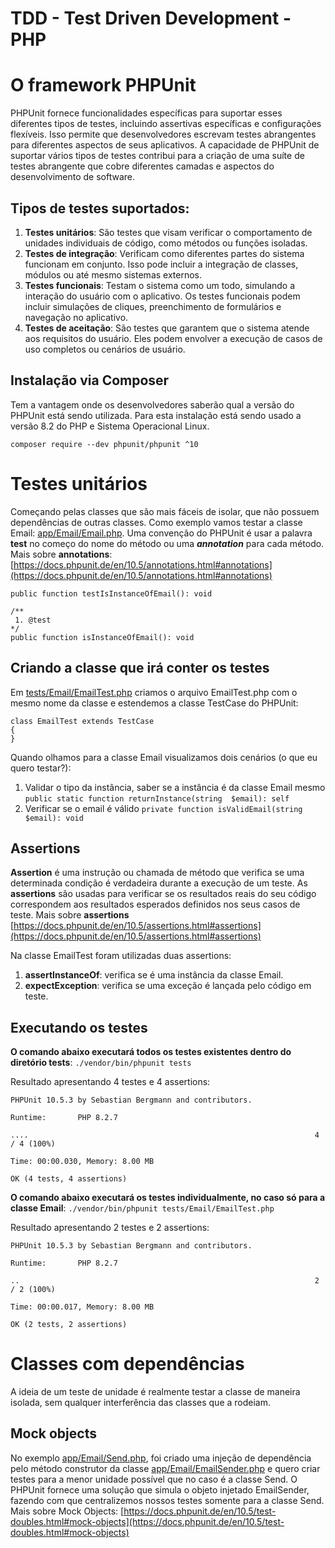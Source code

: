 # TDD - Test Driven Development - PHP
# O framework PHPUnit
PHPUnit fornece funcionalidades específicas para suportar esses diferentes tipos de testes, incluindo assertivas específicas e configurações flexíveis. Isso permite que desenvolvedores escrevam testes abrangentes para diferentes aspectos de seus aplicativos.
A capacidade de PHPUnit de suportar vários tipos de testes contribui para a criação de uma suíte de testes abrangente que cobre diferentes camadas e aspectos do desenvolvimento de software.
## Tipos de testes suportados:

 1. **Testes unitários**: São testes que visam verificar o comportamento de unidades individuais de código, como métodos ou funções isoladas.
 2. **Testes de integração**: Verificam como diferentes partes do sistema funcionam em conjunto. Isso pode incluir a integração de classes, módulos ou até mesmo sistemas externos.
 3. **Testes funcionais**: Testam o sistema como um todo, simulando a interação do usuário com o aplicativo. Os testes funcionais podem incluir simulações de cliques, preenchimento de formulários e navegação no aplicativo.
 4. **Testes de aceitação**: São testes que garantem que o sistema atende aos requisitos do usuário. Eles podem envolver a execução de casos de uso completos ou cenários de usuário.

## Instalação via Composer
Tem a vantagem onde os desenvolvedores saberão qual a versão do PHPUnit está sendo utilizada. Para esta instalação está sendo usado a versão 8.2 do PHP e Sistema Operacional Linux.
```
composer require --dev phpunit/phpunit ^10
```
# Testes unitários
Começando pelas classes que são mais fáceis de isolar, que não possuem dependências de outras classes. Como exemplo vamos testar a classe Email: [app/Email/Email.php](app/Email/Email.php). Uma convenção do PHPUnit é usar a palavra **test** no começo do nome do método ou uma ***annotation*** para cada método. 
Mais sobre **annotations**: [https://docs.phpunit.de/en/10.5/annotations.html#annotations](https://docs.phpunit.de/en/10.5/annotations.html#annotations)
```
public function testIsInstanceOfEmail(): void
```
```
/**
 1. @test
*/
public function isInstanceOfEmail(): void
```
## Criando a classe que irá conter os testes
Em [tests/Email/EmailTest.php](tests/Email/EmailTest.php) criamos o arquivo EmailTest.php com o mesmo nome da classe e estendemos a classe TestCase do PHPUnit:
```
class EmailTest extends TestCase
{
}
```
Quando olhamos para a classe Email visualizamos dois cenários (o que eu quero testar?): 
 1. Validar o tipo da instância, saber se a instância é da classe Email mesmo 
 ```public static function returnInstance(string  $email): self```
 2. Verificar se o email é válido
 ```private function isValidEmail(string  $email): void```

## Assertions
**Assertion** é uma instrução ou chamada de método que verifica se uma determinada condição é verdadeira durante a execução de um teste. As **assertions** são usadas para verificar se os resultados reais do seu código correspondem aos resultados esperados definidos nos seus casos de teste. 
Mais sobre **assertions** [https://docs.phpunit.de/en/10.5/assertions.html#assertions](https://docs.phpunit.de/en/10.5/assertions.html#assertions)

Na classe EmailTest foram utilizadas duas assertions:

 1. **assertInstanceOf**: verifica se é uma instância da classe Email.
 2. **expectException**: verifica se uma exceção é lançada pelo código em teste.

## Executando os testes
**O comando abaixo executará todos os testes existentes dentro do diretório tests**:
```./vendor/bin/phpunit tests```

Resultado apresentando 4 testes e 4 assertions:
```
PHPUnit 10.5.3 by Sebastian Bergmann and contributors.

Runtime:       PHP 8.2.7

....                                                                4 / 4 (100%)

Time: 00:00.030, Memory: 8.00 MB

OK (4 tests, 4 assertions)
```
**O comando abaixo executará os testes individualmente, no caso só para a classe Email**:
```./vendor/bin/phpunit tests/Email/EmailTest.php```

Resultado apresentando 2 testes e 2 assertions:
```
PHPUnit 10.5.3 by Sebastian Bergmann and contributors.

Runtime:       PHP 8.2.7

..                                                                  2 / 2 (100%)

Time: 00:00.017, Memory: 8.00 MB

OK (2 tests, 2 assertions)
```
# Classes com dependências
A ideia de um teste de unidade é realmente testar a classe de maneira isolada, sem qualquer interferência das classes que a rodeiam.
## Mock objects
No exemplo [app/Email/Send.php](app/Email/Send.php), foi criado uma injeção de dependência pelo método construtor da classe [app/Email/EmailSender.php](app/Email/EmailSender.php) e quero criar testes para a menor unidade possível que no caso é a classe Send.
O PHPUnit fornece uma solução que simula o objeto injetado EmailSender, fazendo com que centralizemos nossos testes somente para a classe Send.
Mais sobre Mock Objects: [https://docs.phpunit.de/en/10.5/test-doubles.html#mock-objects](https://docs.phpunit.de/en/10.5/test-doubles.html#mock-objects)